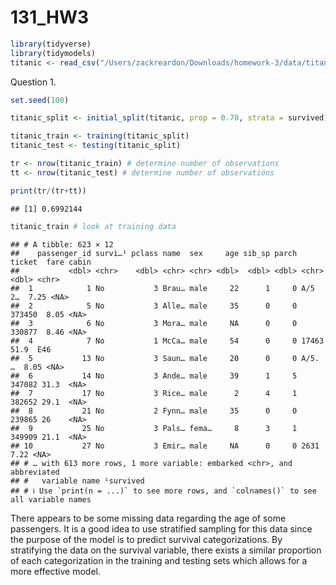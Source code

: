 131_HW3
================

``` r
library(tidyverse)
library(tidymodels)
titanic <- read_csv("/Users/zackreardon/Downloads/homework-3/data/titanic.csv")
```

Question 1.

``` r
set.seed(100)

titanic_split <- initial_split(titanic, prop = 0.70, strata = survived)

titanic_train <- training(titanic_split)
titanic_test <- testing(titanic_split)

tr <- nrow(titanic_train) # determine number of observations
tt <- nrow(titanic_test) # determine number of observations

print(tr/(tr+tt))
```

    ## [1] 0.6992144

``` r
titanic_train # look at training data
```

    ## # A tibble: 623 × 12
    ##    passenger_id survi…¹ pclass name  sex     age sib_sp parch ticket  fare cabin
    ##           <dbl> <chr>    <dbl> <chr> <chr> <dbl>  <dbl> <dbl> <chr>  <dbl> <chr>
    ##  1            1 No           3 Brau… male     22      1     0 A/5 2…  7.25 <NA> 
    ##  2            5 No           3 Alle… male     35      0     0 373450  8.05 <NA> 
    ##  3            6 No           3 Mora… male     NA      0     0 330877  8.46 <NA> 
    ##  4            7 No           1 McCa… male     54      0     0 17463  51.9  E46  
    ##  5           13 No           3 Saun… male     20      0     0 A/5. …  8.05 <NA> 
    ##  6           14 No           3 Ande… male     39      1     5 347082 31.3  <NA> 
    ##  7           17 No           3 Rice… male      2      4     1 382652 29.1  <NA> 
    ##  8           21 No           2 Fynn… male     35      0     0 239865 26    <NA> 
    ##  9           25 No           3 Pals… fema…     8      3     1 349909 21.1  <NA> 
    ## 10           27 No           3 Emir… male     NA      0     0 2631    7.22 <NA> 
    ## # … with 613 more rows, 1 more variable: embarked <chr>, and abbreviated
    ## #   variable name ¹​survived
    ## # ℹ Use `print(n = ...)` to see more rows, and `colnames()` to see all variable names

There appears to be some missing data regarding the age of some
passengers. It is a good idea to use stratified sampling for this data
since the purpose of the model is to predict survival categorizations.
By stratifying the data on the survival variable, there exists a similar
proportion of each categorization in the training and testing sets which
allows for a more effective model.
